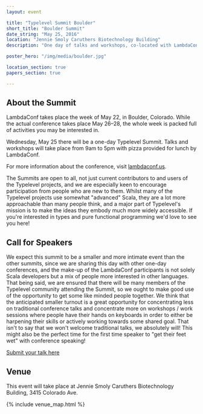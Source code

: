 ```yaml
---
layout: event

title: "Typelevel Summit Boulder"
short_title: "Boulder Summit"
date_string: "May 25, 2016"
location: "Jennie Smoly Caruthers Biotechnology Building"
description: "One day of talks and workshops, co-located with LambdaConf."

poster_hero: "/img/media/boulder.jpg"

location_section: true
papers_section: true

---
```


## About the Summit

LambdaConf takes place the week of May 22, in Boulder, Colorado.
While the actual conference takes place May 26–28, the whole week is packed full of activities you may be interested in.

Wednesday, May 25 there will be a one-day Typelevel Summit.
Talks and workshops will take place from 9am to 5pm with pizza provided for lunch by LambdaConf.

For more information about the conference, visit <a href="http://www.lambdaconf.us/">lambdaconf.us</a>.

The Summits are open to all, not just current contributors to and users of the Typelevel projects, and we are especially keen to encourage participation from people who are new to them.
Whilst many of the Typelevel projects use somewhat "advanced" Scala, they are a lot more approachable than many people think, and a major part of Typelevel's mission is to make the ideas they embody much more widely accessible.
If you're interested in types and pure functional programming we'd love to see you here!

## Call for Speakers

We expect this summit to be a smaller and more intimate event than the
other summits, since we are sharing this day with other one-day
conferences, and the make-up of the LambdaConf participants is not
solely Scala developers but a mix of people more interested in other
languages. That being said, we are ensured that there will be many
members of the Typelevel community attending the Summit, so we ought
to make good use of the opportunity to get some like minded people
together. We think that the anticipated smaller turnout is a great
opportunity for concentrating less on traditional conference talks and
concentrate more on workshops / work sessions where people have their
hands on keyboards in order to either be harpening their skills or
actively working towards some shared goal. That isn't to say that we
won't welcome traditional talks, we absolutely will! This might also
be the perfect time for the first time speaker to "get their feet
wet" with conference speaking!


<a class="btn large" href="http://docs.google.com/forms/d/1fLlczyZc2qvhX-OjPWX6rk3MRmtz9pkjDEtm-6EzYXs/">Submit your talk here</a>


## Venue

This event will take place at Jennie Smoly Caruthers Biotechnology Building, 3415 Colorado Ave.

{% include venue_map.html %}

